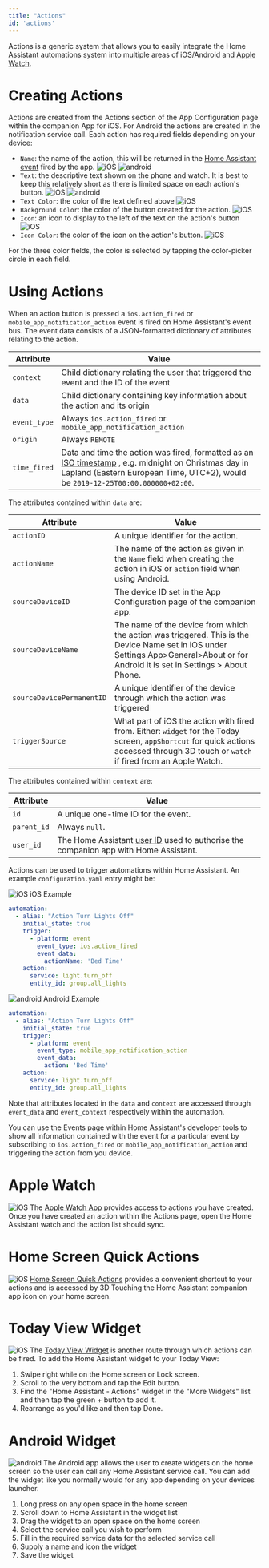 ```yaml
---
title: "Actions"
id: 'actions'
---
```


Actions is a generic system that allows you to easily integrate the Home Assistant automations system into multiple areas of iOS/Android and [Apple Watch](../integrations/watch/index.md).

# Creating Actions
Actions are created from the Actions section of the App Configuration page within the companion App for iOS.  For Android the actions are created in the notification service call. Each action has required fields depending on your device:
*   `Name`: the name of the action, this will be returned in the [Home Assistant event](https://www.home-assistant.io/docs/configuration/events/) fired by the app. ![iOS](/assets/apple.svg) ![android](/assets/android.svg)
*   `Text`: the descriptive text shown on the phone and watch. It is best to keep this relatively short as there is limited space on each action's button. ![iOS](/assets/apple.svg) ![android](/assets/android.svg)
*   `Text Color`: the color of the text defined above ![iOS](/assets/apple.svg)
*   `Background Color`: the color of the button created for the action. ![iOS](/assets/apple.svg)
*   `Icon`: an icon to display to the left of the text on the action's button  ![iOS](/assets/apple.svg)
*   `Icon Color`: the color of the icon on the action's button. ![iOS](/assets/apple.svg)

For the three color fields, the color is selected by tapping the color-picker circle in each field.

# Using Actions
When an action button is pressed a `ios.action_fired` or `mobile_app_notification_action` event is fired on Home Assistant's event bus. The event data consists of a JSON-formatted dictionary of attributes relating to the action.

| Attribute | Value |
| ------ | ------ |
| `context` | Child dictionary relating the user that triggered the event and the ID of the event |
| `data` | Child dictionary containing key information about the action and its origin |
| `event_type` | Always `ios.action_fired` or `mobile_app_notification_action` |
| `origin` | Always `REMOTE` |
| `time_fired` | Data and time the action was fired, formatted as an [ISO timestamp](https://en.wikipedia.org/wiki/ISO_8601) , e.g. midnight on Christmas day in Lapland (Eastern European Time, UTC+2), would be `2019-12-25T00:00.000000+02:00`. |

The attributes contained within `data` are:

| Attribute | Value |
| ------ | ------ |
| `actionID` | A unique identifier for the action. |
| `actionName` | The name of the action as given in the `Name` field when creating the action in iOS or `action` field when using Android. |
| `sourceDeviceID` | The device ID set in the App Configuration page of the companion app. |
| `sourceDeviceName` | The name of the device from which the action was triggered. This is the Device Name set in iOS under Settings App>General>About or for Android it is set in Settings > About Phone. |
| `sourceDevicePermanentID` | A unique identifier of the device through which the action was triggered |
| `triggerSource` | What part of iOS the action with fired from. Either: `widget` for the Today screen, `appShortcut` for quick actions accessed through 3D touch or `watch` if fired from an Apple Watch. |

The attributes contained within `context` are:

| Attribute | Value |
| ------ | ------ |
| `id` | A unique one-time ID for the event. |
| `parent_id` | Always `null`. |
| `user_id` | The Home Assistant [user ID](https://www.home-assistant.io/docs/authentication/#user-accounts) used to authorise the companion app with Home Assistant. |

Actions can be used to trigger automations within Home Assistant. An example `configuration.yaml` entry might be:

![iOS](/assets/apple.svg) iOS Example

```yaml
automation:
  - alias: "Action Turn Lights Off"
    initial_state: true
    trigger:
      - platform: event
        event_type: ios.action_fired
        event_data:
          actionName: 'Bed Time'
    action:
      service: light.turn_off
      entity_id: group.all_lights
```

![android](/assets/android.svg) Android Example

```yaml
automation:
  - alias: "Action Turn Lights Off"
    initial_state: true
    trigger:
      - platform: event
        event_type: mobile_app_notification_action
        event_data:
          action: 'Bed Time'
    action:
      service: light.turn_off
      entity_id: group.all_lights
```

Note that attributes located in the `data` and `context` are accessed through `event_data` and `event_context` respectively within the automation.

You can use the Events page within Home Assistant's developer tools to show all information contained with the event for a particular event by subscribing to `ios.action_fired` or `mobile_app_notification_action` and triggering the action from you device.

# Apple Watch
![iOS](/assets/apple.svg) The [Apple Watch App](integrations/watch/index.md) provides access to actions you have created. Once you have created an action within the Actions page, open the Home Assistant watch and the action list should sync.


# Home Screen Quick Actions
![iOS](/assets/apple.svg) [Home Screen Quick Actions](https://support.apple.com/guide/iphone/keep-apps-handy-iph414564dba/ios#iph1ffcbd691) provides a convenient shortcut to your actions and is accessed by 3D Touching the Home Assistant companion app icon on your home screen.

# Today View Widget
![iOS](/assets/apple.svg) The [Today View Widget](https://support.apple.com/en-gb/HT207122) is another route through which actions can be fired. To add the Home Assistant widget to your Today View:

1.  Swipe right while on the Home screen or Lock screen.
2.  Scroll to the very bottom and tap the Edit button.
3.  Find the "Home Assistant - Actions" widget in the "More Widgets" list and then tap the green + button to add it.
4.  Rearrange as you'd like and then tap Done.

# Android Widget
![android](/assets/android.svg) The Android app allows the user to create widgets on the home screen so the user can call any Home Assistant service call.  You can add the widget like you normally would for any app depending on your devices launcher.

1.  Long press on any open space in the home screen
2.  Scroll down to Home Assistant in the widget list
3.  Drag the widget to an open space on the home screen
4.  Select the service call you wish to perform
5.  Fill in the required service data for the selected service call
6.  Supply a name and icon the widget
7.  Save the widget
